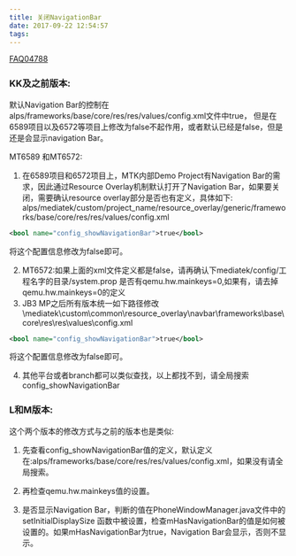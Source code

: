```yaml
---
title: 关闭NavigationBar
date: 2017-09-22 12:54:57
tags:
---
```

[FAQ04788](https://online.mediatek.com/Pages/FAQ.aspx?List=SW&FAQID=FAQ04788)
### KK及之前版本:
默认Navigation Bar的控制在 alps/frameworks/base/core/res/res/values/config.xml文件中<bool name="config_showNavigationBar">true</bool>， 但是在6589项目以及6572等项目上修改为false不起作用，或者默认已经是false，但是还是会显示navigation Bar。
 
MT6589 和MT6572:
1. 在6589项目和6572项目上，MTK内部Demo Project有Navigation Bar的需求，因此通过Resource Overlay机制默认打开了Navigation Bar，如果要关闭，需要确认resource overlay部分是否也有定义，具体如下:
alps/mediatek/custom/project_name/resource_overlay/generic/frameworks/base/core/res/res/values/config.xml
``` Xml
<bool name="config_showNavigationBar">true</bool>
```
将这个配置信息修改为false即可。
 
2. MT6572:如果上面的xml文件定义都是false，请再确认下mediatek/config/工程名字的目录/system.prop 是否有qemu.hw.mainkeys=0,如果有，请去掉qemu.hw.mainkeys=0的定义
3. JB3 MP之后所有版本统一如下路径修改
\mediatek\custom\common\resource_overlay\navbar\frameworks\base\core\res\res\values\config.xml
``` xml
<bool name="config_showNavigationBar">true</bool>
```
将这个配置信息修改为false即可。 

4. 其他平台或者branch都可以类似查找，以上都找不到，请全局搜索config_showNavigationBar

### L和M版本:

这个两个版本的修改方式与之前的版本也是类似:

1. 先查看config_showNavigationBar值的定义，默认定义在:alps/frameworks/base/core/res/res/values/config.xml，如果没有请全局搜索。

2. 再检查qemu.hw.mainkeys值的设置。

3. 是否显示Navigation Bar，判断的值在PhoneWindowManager.java文件中的setInitialDisplaySize 函数中被设置，检查mHasNavigationBar的值是如何被设置的。如果mHasNavigationBar为true，Navigation Bar会显示，否则不显示。